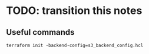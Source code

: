 # TODO: transition this notes

## Useful commands

```shell
terraform init -backend-config=s3_backend_config.hcl
```
